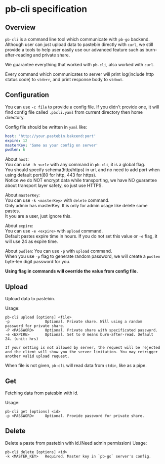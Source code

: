 # pb-cli specification

## Overview

`pb-cli` is a command line tool which communicate with `pb-go` backend. Although user can just upload data to pastebin directly with `curl`, we still provide a tools to help user easily use our advanced feature such as burn-after-reading and private share.

We guarantee everything that worked with `pb-cli`, also worked with `curl`.

Every command which communicates to server will print log(include http status code) to `stderr`, and print response body to `stdout`.

## Configuration

You can use `-c file` to provide a config file. If you didn't provide one, it will find config file called `.pbcli.yaml` from current directory then home directory.

Config file should be written in `yaml` like:

```yaml
host: 'http://your.pastebin.bakcend:port'
expire: 12
masterKey: 'Same as your config on server'
pwdlen: 6
```

About `host`:  
You can use `-h <url>` with any command in `pb-cli`, it is a global flag.  
You should specify schema(http/https) in url, and no need to add port when using default port(80 for http, 443 for https).  
Notice we do NOT encrypt data while transporting, we have NO guarantee about transport layer safety, so just use HTTPS.

About `masterKey`:  
You can use `-k <masterKey>` with `delete` command.  
Only admin has masterKey. It is only for admin usage like delete some pastes.  
It you are a user, just ignore this.

About `expire`:  
You can use `-e <expire>` with `upload` command.  
Default pastes expire time in hours. If you do not set this value or `-e` flag, it will use 24 as expire time.

About `pwdlen`:
You can use `-p` with `upload` command.  
When you use `-p` flag to generate random password, we will create a `pwdlen` byte-len digit password for you.

**Using flag in commands will override the value from config file.**

## Upload

Upload data to pastebin.

Usage:

```text
pb-cli upload [options] <file>
-p                Optional. Private share. Will using a random password for private share.
-P <PASSWORD>     Optional. Private share with specificated password.
-e <EXPIRE>       Optional. Set to 0 means burn-after-read. Default 24. (unit: hrs)

If your setting is not allowed by server, the request will be rejected and the client will show you the server limitation. You may retrigger another valid upload request.
```

When file is not given, `pb-cli` will read data from `stdin`, like as a pipe.

## Get

Fetching data from patesbin with id.

Usage:

```text
pb-cli get [options] <id>
-p <PASSWORD>     Optional. Provide password for private share.
```

## Delete

Delete a paste from pastebin with id.(Need admin permission)
Usage:

```text
pb-cli delete [options] <id>
-k <MASTER_KEY>   Required. Master key in `pb-go` server's config.
```
